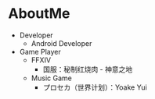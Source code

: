 # AboutMe
- Developer
    - Android Developer
- Game Player
    - FFXIV
        - 国服：秘制红烧肉 - 神意之地
    - Music Game
        - プロセカ（世界计划）：Yoake Yui
